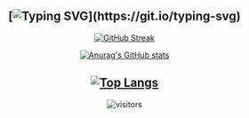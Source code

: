 
<!--
**mucozcan/mucozcan** is a ✨ _special_ ✨ repository because its `README.md` (this file) appears on your GitHub profile.

Here are some ideas to get you started:

- 🔭 I’m currently working on ...
- 🌱 I’m currently learning ...
- 👯 I’m looking to collaborate on ...
- 🤔 I’m looking for help with ...
- 💬 Ask me about ...
- 📫 How to reach me: ...
- 😄 Pronouns: ...
- ⚡ Fun fact: ...
-->

<div align="center">
  
[![Typing SVG](https://readme-typing-svg.herokuapp.com?color=03A062&center=true&vCenter=true&width=600&lines=Hi%2C+I'm+M%C3%BCcteba.+A+Computer+Vision+Engineer.;Follow+the+White+Rabbit...)](https://git.io/typing-svg)
---
  
[![GitHub Streak](http://github-readme-streak-stats.herokuapp.com?user=mucozcan&theme=radical)](https://git.io/streak-stats)

[![Anurag's GitHub stats](https://github-readme-stats.vercel.app/api?username=mucozcan&show_icons=true&theme=radical)
](https://github.com/anuraghazra/github-readme-stats)

[![Top Langs](https://github-readme-stats.vercel.app/api/top-langs/?username=mucozcan&layout=compact&theme=radical)](https://github.com/anuraghazra/github-readme-stats)
---
![visitors](https://visitor-badge.laobi.icu/badge?page_id=mucozcan.mucozcan)
</div>
